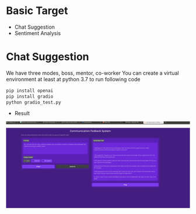 # Basic Target
- Chat Suggestion
- Sentiment Analysis

# Chat Suggestion
We have three modes, boss, mentor, co-worker
You can create a virtual environment at least at python 3.7 to run following code
```
pip install openai
pip install gradio
python gradio_test.py
```
- Result

<p align="center">
  <img src="./src/temp.jpg" alt="violet" width = "800">
</p>

